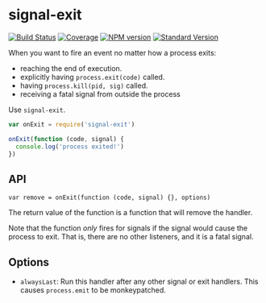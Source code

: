 # signal-exit

[![Build Status](https://travis-ci.org/tapjs/signal-exit.png)](https://travis-ci.org/tapjs/signal-exit)
[![Coverage](https://coveralls.io/repos/tapjs/signal-exit/badge.svg?branch=master)](https://coveralls.io/r/tapjs/signal-exit?branch=master)
[![NPM version](https://img.shields.io/npm/v/signal-exit.svg)](https://www.npmjs.com/package/signal-exit)
[![Standard Version](https://img.shields.io/badge/release-standard%20version-brightgreen.svg)](https://github.com/conventional-changelog/standard-version)

When you want to fire an event no matter how a process exits:

* reaching the end of execution.
* explicitly having `process.exit(code)` called.
* having `process.kill(pid, sig)` called.
* receiving a fatal signal from outside the process

Use `signal-exit`.

```js
var onExit = require('signal-exit')

onExit(function (code, signal) {
  console.log('process exited!')
})
```

## API

`var remove = onExit(function (code, signal) {}, options)`

The return value of the function is a function that will remove the handler.

Note that the function *only* fires for signals if the signal would cause the process to exit. That is, there are no
other listeners, and it is a fatal signal.

## Options

* `alwaysLast`: Run this handler after any other signal or exit handlers. This causes `process.emit` to be
  monkeypatched.
